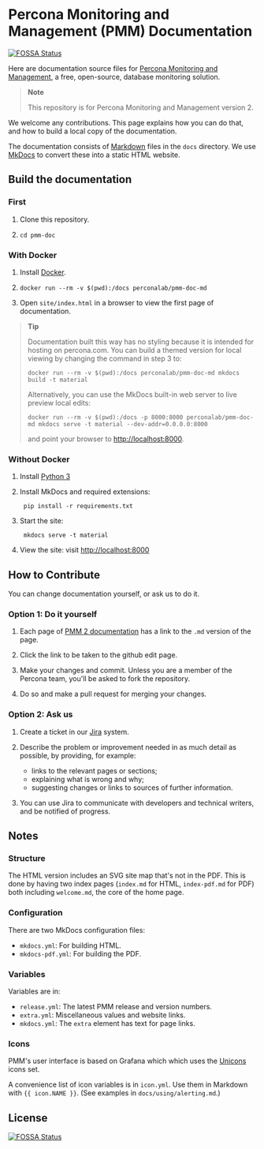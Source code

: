 # Percona Monitoring and Management (PMM) Documentation
[![FOSSA Status](https://app.fossa.com/api/projects/git%2Bgithub.com%2Fpercona%2Fpmm-doc.svg?type=shield)](https://app.fossa.com/projects/git%2Bgithub.com%2Fpercona%2Fpmm-doc?ref=badge_shield)

Here are documentation source files for [Percona Monitoring and Management](https://www.percona.com/software/database-tools/percona-monitoring-and-management/2.x/), a free, open-source, database monitoring solution.

> **Note**
>
> This repository is for Percona Monitoring and Management version 2.

We welcome any contributions. This page explains how you can do that, and how to build a local copy of the documentation.

The documentation consists of [Markdown](https://daringfireball.net/projects/markdown/) files in the `docs` directory. We use [MkDocs](https://www.mkdocs.org/) to convert these into a static HTML website.

## Build the documentation

### First

1. Clone this repository.

2. `cd pmm-doc`

### With Docker

1. Install [Docker](https://docs.docker.com/get-docker/).

2. `docker run --rm -v $(pwd):/docs perconalab/pmm-doc-md`

3. Open `site/index.html` in a browser to view the first page of documentation.

> **Tip**
>
> Documentation built this way has no styling because it is intended for hosting on percona.com.
> You can build a themed version for local viewing by changing the command in step 3 to:
>
> `docker run --rm -v $(pwd):/docs perconalab/pmm-doc-md mkdocs build -t material`
>
> Alternatively, you can use the MkDocs built-in web server to live preview local edits:
>
> `docker run --rm -v $(pwd):/docs -p 8000:8000 perconalab/pmm-doc-md mkdocs serve -t material --dev-addr=0.0.0.0:8000`
>
> and point your browser to [http://localhost:8000](http://localhost:8000).

### Without Docker

1. Install [Python 3](https://www.python.org/downloads/)

2. Install MkDocs and required extensions:

        pip install -r requirements.txt

3. Start the site:

        mkdocs serve -t material

4. View the site: visit <http://localhost:8000>

## How to Contribute

You can change documentation yourself, or ask us to do it.

### Option 1: Do it yourself

1. Each page of [PMM 2 documentation](https://www.percona.com/doc/percona-monitoring-and-management/2.x/) has a link to the `.md` version of the page.

2. Click the link to be taken to the github edit page.

3. Make your changes and commit. Unless you are a member of the Percona team, you'll be asked to fork the repository.

4. Do so and make a pull request for merging your changes.

### Option 2: Ask us

1. Create a ticket in our [Jira](https://jira.percona.com/projects/PMM/issues) system.

2. Describe the problem or improvement needed in as much detail as possible, by providing, for example:
   - links to the relevant pages or sections;
   - explaining what is wrong and why;
   - suggesting changes or links to sources of further information.

3. You can use Jira to communicate with developers and technical writers, and be notified of progress.

## Notes

### Structure

The HTML version includes an SVG site map that's not in the PDF. This is done by having two index pages (`index.md` for HTML, `index-pdf.md` for PDF) both including `welcome.md`, the core of the home page.

### Configuration

There are two MkDocs configuration files:

- `mkdocs.yml`: For building HTML.
- `mkdocs-pdf.yml`: For building the PDF.

### Variables

Variables are in:

- `release.yml`: The latest PMM release and version numbers.
- `extra.yml`: Miscellaneous values and website links.
- `mkdocs.yml`: The `extra` element has text for page links.

### Icons

PMM's user interface is based on Grafana which which uses the [Unicons](https://iconscout.com/unicons/explore/line) icons set.

A convenience list of icon variables is in `icon.yml`. Use them in Markdown with `{{ icon.NAME }}`. (See examples in `docs/using/alerting.md`.)

## License
[![FOSSA Status](https://app.fossa.com/api/projects/git%2Bgithub.com%2Fpercona%2Fpmm-doc.svg?type=large)](https://app.fossa.com/projects/git%2Bgithub.com%2Fpercona%2Fpmm-doc?ref=badge_large)
